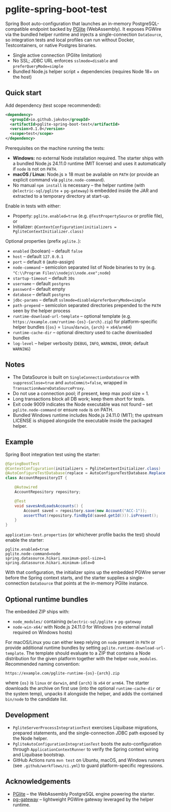 # pglite-spring-boot-test

Spring Boot auto-configuration that launches an in-memory PostgreSQL-compatible endpoint backed by [PGlite] (WebAssembly). It exposes PGWire via the bundled helper runtime and injects a single-connection `DataSource`, so integration tests and local profiles can run without Docker, Testcontainers, or native Postgres binaries.

- Single active connection (PGlite limitation)
- No SSL; JDBC URL enforces `sslmode=disable` and `preferQueryMode=simple`
- Bundled Node.js helper script + dependencies (requires Node 18+ on the host)

## Quick start

Add dependency (test scope recommended):

```xml
<dependency>
  <groupId>io.github.jakvbs</groupId>
  <artifactId>pglite-spring-boot-test</artifactId>
  <version>0.1.0</version>
  <scope>test</scope>
</dependency>
```

Prerequisites on the machine running the tests:

- **Windows:** no external Node installation required. The starter ships with a bundled Node.js 24.11.0 runtime (MIT license) and uses it automatically if `node` is not on `PATH`.
- **macOS / Linux:** Node.js ≥ 18 must be available on `PATH` (or provide an explicit command via `pglite.node-command`).
- No manual `npm install` is necessary – the helper runtime (with `@electric-sql/pglite` + `pg-gateway`) is embedded inside the JAR and extracted to a temporary directory at start-up.

Enable in tests with either:

- Property: `pglite.enabled=true` (e.g. `@TestPropertySource` or profile file), or
- Initializer: `@ContextConfiguration(initializers = PgliteContextInitializer.class)`

Optional properties (prefix `pglite.`):

- `enabled` (boolean) – default `false`
- `host` – default `127.0.0.1`
- `port` – default `0` (auto-assign)
- `node-command` – semicolon separated list of Node binaries to try (e.g. `"C:\\Program Files\\nodejs\\node.exe";node`)
- `startup-timeout` – default `30s`
- `username` – default `postgres`
- `password` – default empty
- `database` – default `postgres`
- `jdbc-params` – default `sslmode=disable&preferQueryMode=simple`
- `path-prepend` – semicolon separated directories prepended to the `PATH` seen by the helper process
- `runtime-download-url-template` – optional template (e.g. `https://example.com/runtime-{os}-{arch}.zip`) for platform-specific helper bundles (`{os}` = `linux`/`darwin`, `{arch}` = `x64`/`arm64`)
- `runtime-cache-dir` – optional directory used to cache downloaded bundles
- `log-level` – helper verbosity (`DEBUG`, `INFO`, `WARNING`, `ERROR`; default `WARNING`)

## Notes

- The DataSource is built on `SingleConnectionDataSource` with `suppressClose=true` and `autoCommit=false`, wrapped in `TransactionAwareDataSourceProxy`.
- Do not use a connection pool; if present, keep max pool size = 1.
- Long transactions block all DB work; keep them short for tests.
- Exit code 9009 indicates the Node executable was not found – set `pglite.node-command` or ensure `node` is on PATH.
- Bundled Windows runtime includes Node.js 24.11.0 (MIT); the upstream LICENSE is shipped alongside the executable inside the packaged helper.

## Example

Spring Boot integration test using the starter:

```java
@SpringBootTest
@ContextConfiguration(initializers = PgliteContextInitializer.class)
@AutoConfigureTestDatabase(replace = AutoConfigureTestDatabase.Replace.NONE)
class AccountRepositoryIT {

    @Autowired
    AccountRepository repository;

    @Test
    void savesAndLoadsAccounts() {
        Account saved = repository.save(new Account("ACC-1"));
        assertThat(repository.findById(saved.getId())).isPresent();
    }
}
```

`application-test.properties` (or whichever profile backs the test) should enable the starter:

```properties
pglite.enabled=true
pglite.node-command=node
spring.datasource.hikari.maximum-pool-size=1
spring.datasource.hikari.minimum-idle=0
```

With that configuration, the initializer spins up the embedded PGWire server before the Spring context starts, and the starter supplies a single-connection `DataSource` that points at the in-memory PGlite instance.

## Optional runtime bundles

The embedded ZIP ships with:

- `node_modules/` containing `@electric-sql/pglite` + `pg-gateway`
- `node-win-x64/` with Node.js 24.11.0 for Windows (no external install required on Windows hosts)

For macOS/Linux you can either keep relying on `node` present in `PATH` or provide additional runtime bundles by setting `pglite.runtime-download-url-template`. The template should evaluate to a ZIP that contains a Node distribution for the given platform together with the helper `node_modules`. Recommended naming convention:

```
https://example.com/pglite-runtime-{os}-{arch}.zip
```

where `{os}` is `linux` or `darwin`, and `{arch}` is `x64` or `arm64`. The starter downloads the archive on first use (into the optional `runtime-cache-dir` or the system temp), unpacks it alongside the helper, and adds the contained `bin/node` to the candidate list.

## Development

- `PgliteServerProcessIntegrationTest` exercises Liquibase migrations, prepared statements, and the single-connection JDBC path exposed by the Node helper.
- `PgliteAutoConfigurationIntegrationTest` boots the auto-configuration through `ApplicationContextRunner` to verify the Spring context wiring and Liquibase bootstrap.
- GitHub Actions runs `mvn test` on Ubuntu, macOS, and Windows runners (see `.github/workflows/ci.yml`) to guard platform-specific regressions.

[PGlite]: https://github.com/electric-sql/pglite

## Acknowledgements

- [PGlite](https://github.com/electric-sql/pglite) – the WebAssembly PostgreSQL engine powering the starter.
- [pg-gateway](https://github.com/supabase-community/pg-gateway) – lightweight PGWire gateway leveraged by the helper runtime.
